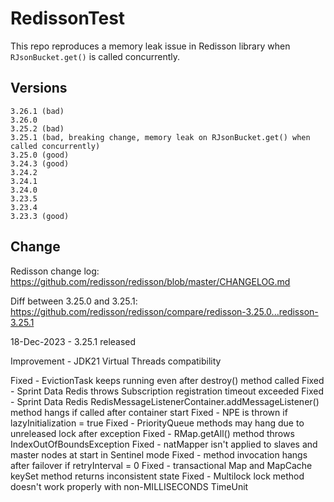 # RedissonTest

This repo reproduces a memory leak issue in Redisson library when `RJsonBucket.get()` is called concurrently.

## Versions
```
3.26.1 (bad)
3.26.0
3.25.2 (bad)
3.25.1 (bad, breaking change, memory leak on RJsonBucket.get() when called concurrently)
3.25.0 (good)
3.24.3 (good)
3.24.2
3.24.1
3.24.0
3.23.5
3.23.4
3.23.3 (good)
```

## Change

Redisson change log: https://github.com/redisson/redisson/blob/master/CHANGELOG.md

Diff between 3.25.0 and 3.25.1: https://github.com/redisson/redisson/compare/redisson-3.25.0...redisson-3.25.1

18-Dec-2023 - 3.25.1 released

Improvement - JDK21 Virtual Threads compatibility

Fixed - EvictionTask keeps running even after destroy() method called
Fixed - Sprint Data Redis throws Subscription registration timeout exceeded
Fixed - Sprint Data Redis RedisMessageListenerContainer.addMessageListener() method hangs if called after container start
Fixed - NPE is thrown if lazyInitialization = true
Fixed - PriorityQueue methods may hang due to unreleased lock after exception
Fixed - RMap.getAll() method throws IndexOutOfBoundsException
Fixed - natMapper isn't applied to slaves and master nodes at start in Sentinel mode
Fixed - method invocation hangs after failover if retryInterval = 0
Fixed - transactional Map and MapCache keySet method returns inconsistent state
Fixed - Multilock lock method doesn't work properly with non-MILLISECONDS TimeUnit
